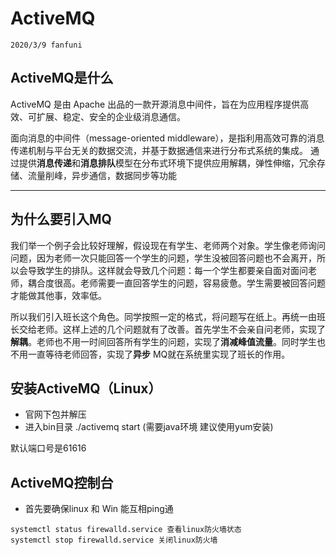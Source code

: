 # ActiveMQ
```
2020/3/9 fanfuni
```
## ActiveMQ是什么
ActiveMQ 是由 Apache 出品的一款开源消息中间件，旨在为应用程序提供高效、可扩展、稳定、安全的企业级消息通信。

面向消息的中间件（message-oriented middleware），是指利用高效可靠的消息传递机制与平台无关的数据交流，并基于数据通信来进行分布式系统的集成。
通过提供**消息传递**和**消息排队**模型在分布式环境下提供应用解耦，弹性伸缩，冗余存储、流量削峰，异步通信，数据同步等功能

---

## 为什么要引入MQ
我们举一个例子会比较好理解，假设现在有学生、老师两个对象。学生像老师询问问题，因为老师一次只能回答一个学生的问题，学生没被回答问题也不会离开，所以会导致学生的排队。这样就会导致几个问题：每一个学生都要亲自面对面问老师，耦合度很高。老师需要一直回答学生的问题，容易疲惫。学生需要被回答问题才能做其他事，效率低。

所以我们引入班长这个角色。同学按照一定的格式，将问题写在纸上。再统一由班长交给老师。这样上述的几个问题就有了改善。首先学生不会亲自问老师，实现了**解耦**。老师也不用一时间回答所有学生的问题，实现了**消减峰值流量**。同时学生也不用一直等待老师回答，实现了**异步**  MQ就在系统里实现了班长的作用。

## 安装ActiveMQ（Linux）
- 官网下包并解压
- 进入bin目录 ./activemq start (需要java环境 建议使用yum安装)

默认端口号是61616

## ActiveMQ控制台
- 首先要确保linux 和 Win 能互相ping通
```
systemctl status firewalld.service 查看linux防火墙状态
systemctl stop firewalld.service 关闭linux防火墙
```


